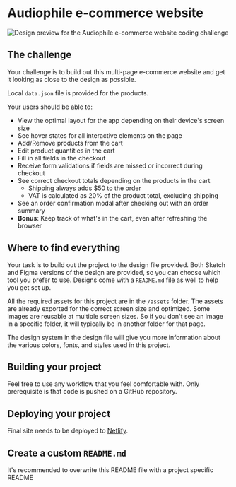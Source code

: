# Audiophile e-commerce website

![Design preview for the Audiophile e-commerce website coding challenge](./preview.jpg)

## The challenge

Your challenge is to build out this multi-page e-commerce website and get it looking as close to the design as possible.

Local `data.json` file is provided for the products.

Your users should be able to:

- View the optimal layout for the app depending on their device's screen size
- See hover states for all interactive elements on the page
- Add/Remove products from the cart
- Edit product quantities in the cart
- Fill in all fields in the checkout
- Receive form validations if fields are missed or incorrect during checkout
- See correct checkout totals depending on the products in the cart
  - Shipping always adds $50 to the order
  - VAT is calculated as 20% of the product total, excluding shipping
- See an order confirmation modal after checking out with an order summary
- **Bonus**: Keep track of what's in the cart, even after refreshing the browser

## Where to find everything

Your task is to build out the project to the design file provided. Both Sketch and Figma versions of the design are provided, so you can choose which tool you prefer to use. Designs come with a `README.md` file as well to help you get set up.

All the required assets for this project are in the `/assets` folder. The assets are already exported for the correct screen size and optimized. Some images are reusable at multiple screen sizes. So if you don't see an image in a specific folder, it will typically be in another folder for that page.

The design system in the design file will give you more information about the various colors, fonts, and styles used in this project.

## Building your project

Feel free to use any workflow that you feel comfortable with. Only prerequisite is that code is pushed on a GitHub repository.

## Deploying your project

Final site needs to be deployed to  [Netlify](https://www.netlify.com/).

## Create a custom `README.md`

It's recommended to overwrite this README file with a project specific README
